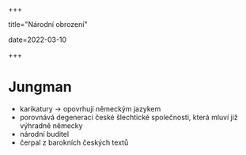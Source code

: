 +++

title="Národní obrození"

date=2022-03-10

+++

# Jungman

- karikatury $\to$ opovrhují německým jazykem
- porovnává degeneraci české šlechtické společnosti, která mluví již výhradně německy
- národní buditel
- čerpal z barokních českých textů